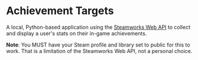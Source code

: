 # Achievement Targets

A local, Python-based application using the [Steamworks Web API](https://partner.steamgames.com/doc/webapi) to collect and display a user's stats on their in-game achievements.

**Note**: You MUST have your Steam profile and library set to public for this to work. That is a limitation of the Steamworks Web API, not a personal choice.